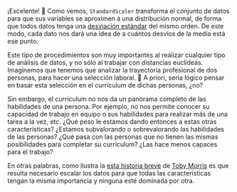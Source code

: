 ¡Excelente! 👏 Como vemos, `StandardScaler` transforma el conjunto de datos para que sus variables se aproximen a una distribución normal, de forma que todos datos tenga una [desviación estándar](https://es.wikipedia.org/wiki/Desviaci%C3%B3n_t%C3%ADpica) del mismo orden. De este modo, cada dato nos dará una idea de a cuántos desvíos de la media está ese punto.

Este tipo de procedimientos son muy importantes al realizar cualquier tipo de análisis de datos, y no sólo al trabajar con distancias euclídeas. Imaginemos que tenemos que analizar la trayectoria profesional de dos personas, para hacer una selección laboral. :page_with_curl:  A priori, sería lógico pensar en basar esta selección en el currículum de dichas personas, ¿no?

Sin embargo, el currículum no nos da un panorama completo de las habilidades de una persona. Por ejemplo, no nos permite conocer su capacidad de trabajo en equipo o sus habilidades para realizar más de una tarea a la vez, etc. ¿Qué peso le estamos dando entonces a estas otras características? ¿Estamos subvalorando o sobrevalorando las habilidades de las personas? ¿Qué pasa con las personas que no tienen las mismas posibilidades para completar su curriculum? ¿Las hace menos capaces para el trabajo?

En otras palabras, como ilustra la [esta historia breve](https://cajondeherramientas.com.ar/index.php/2016/05/05/en-bandeja-de-plata-una-historia-sobre-los-privilegios/) de [Toby Morris](https://en.wikipedia.org/wiki/Toby_Morris_(cartoonist)) es que resulta necesario escalar los datos para que todas las características tengan la misma importancia y ninguna esté dominada por otra.
